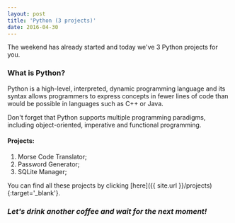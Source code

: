 ```yaml
---
layout: post
title: 'Python (3 projects)'
date: 2016-04-30
---
```


The weekend has already started and today we've 3 Python projects for you.

### What is Python?

Python is a high-level, interpreted, dynamic programming language and its syntax allows programmers to express concepts in fewer lines of code than would be possible in languages such as C++ or Java.

Don't forget that Python supports multiple programming paradigms, including object-oriented, imperative and functional programming.

#### Projects:

1. Morse Code Translator;
2. Password Generator;
3. SQLite Manager;

You can find all these projects by clicking [here]({{ site.url }}/projects){:target='_blank'}.

### *Let's drink another coffee and wait for the next moment!*